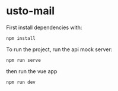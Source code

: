 # usto-mail

First install dependencies with:

```
npm install
```

To run the project, run the api mock server:

```
npm run serve
```

then run the vue app

```
npm run dev
```
